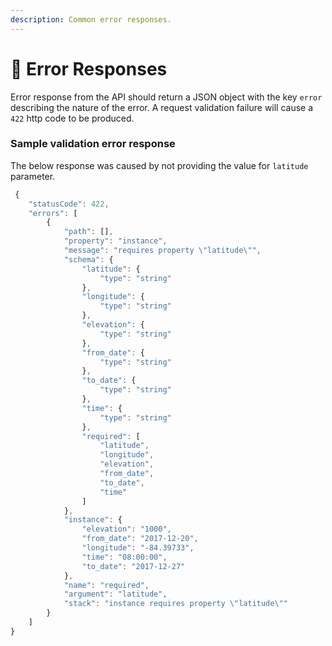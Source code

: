 ```yaml
---
description: Common error responses.
---
```


# 🚩 Error Responses

Error response from the API should return a JSON object with the key `error` describing the nature of the error. A request validation failure will cause a `422` http code to be produced.

### Sample validation error response

The below response was caused by not providing the value for `latitude` parameter.

```javascript
 {
    "statusCode": 422,
    "errors": [
        {
            "path": [],
            "property": "instance",
            "message": "requires property \"latitude\"",
            "schema": {
                "latitude": {
                    "type": "string"
                },
                "longitude": {
                    "type": "string"
                },
                "elevation": {
                    "type": "string"
                },
                "from_date": {
                    "type": "string"
                },
                "to_date": {
                    "type": "string"
                },
                "time": {
                    "type": "string"
                },
                "required": [
                    "latitude",
                    "longitude",
                    "elevation",
                    "from_date",
                    "to_date",
                    "time"
                ]
            },
            "instance": {
                "elevation": "1000",
                "from_date": "2017-12-20",
                "longitude": "-84.39733",
                "time": "08:00:00",
                "to_date": "2017-12-27"
            },
            "name": "required",
            "argument": "latitude",
            "stack": "instance requires property \"latitude\""
        }
    ]
}
```
